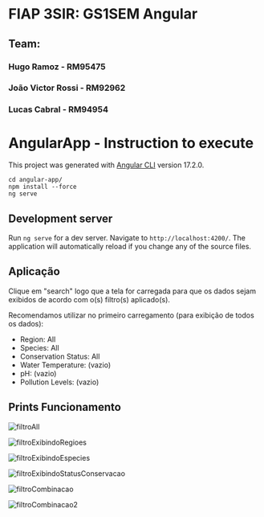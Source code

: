# FIAP 3SIR: GS1SEM Angular

## Team:

### Hugo Ramoz - RM95475
### João Victor Rossi - RM92962
### Lucas Cabral - RM94954

# AngularApp - Instruction to execute

This project was generated with [Angular CLI](https://github.com/angular/angular-cli) version 17.2.0.

```
cd angular-app/
npm install --force
ng serve
```

## Development server

Run `ng serve` for a dev server. Navigate to `http://localhost:4200/`. The application will automatically reload if you change any of the source files.

## Aplicação

Clique em "search" logo que a tela for carregada para que os dados sejam exibidos de acordo com o(s) filtro(s) aplicado(s).

Recomendamos utilizar no primeiro carregamento (para exibição de todos os dados):
* Region: All
* Species: All
* Conservation Status: All
* Water Temperature: (vazio)
* pH: (vazio)
* Pollution Levels: (vazio)

## Prints Funcionamento

![filtroAll](https://drive.google.com/file/d/1Hm1vtiYxlQk95KUmRBLcnPZpU_agUT8L/view?usp=drive_link)

![filtroExibindoRegioes](https://drive.google.com/file/d/1UAP9KuRhZVvwvJDRahfckZkpC5YF7WJQ/view?usp=drive_link)

![filtroExibindoEspecies](https://drive.google.com/file/d/1vIPmayoZ181Kf6GhPdWlhrej6a_3cZwA/view?usp=drive_link)

![filtroExibindoStatusConservacao](https://drive.google.com/file/d/1kT_aCSybAVtr0ggdj8yWCJG764gZNp-P/view?usp=drive_link)

![filtroCombinacao](https://drive.google.com/file/d/1TsbyImFDANFAmeFCUBpzPp9bBE9n40tH/view?usp=drive_link)

![filtroCombinacao2](https://drive.google.com/file/d/1udPzl2rL81XLsylZGE_towHLyae2DTUz/view?usp=drive_link)